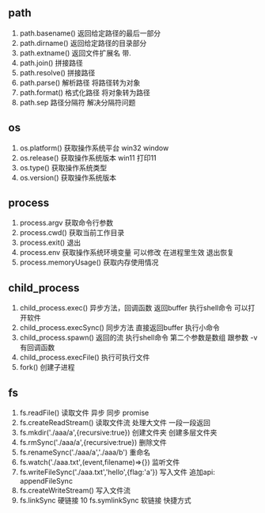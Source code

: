
## path
1. path.basename() 返回给定路径的最后一部分   
2. path.dirname() 返回给定路径的目录部分
3. path.extname() 返回文件扩展名   带.
4. path.join() 拼接路径
5. path.resolve() 拼接路径 
6. path.parse() 解析路径 将路径转为对象
7. path.format() 格式化路径  将对象转为路径
8. path.sep  路径分隔符     解决分隔符问题
## os
1. os.platform() 获取操作系统平台   win32 window
2. os.release() 获取操作系统版本 win11 打印11
3. os.type() 获取操作系统类型
4. os.version() 获取操作系统版本
## process
1. process.argv 获取命令行参数
2. process.cwd() 获取当前工作目录
3. process.exit() 退出
4. process.env 获取操作系统环境变量 可以修改 在进程里生效 退出恢复
5. process.memoryUsage() 获取内存使用情况
## child_process
1. child_process.exec() 异步方法，回调函数 返回buffer 执行shell命令 可以打开软件
2. child_process.execSync() 同步方法 直接返回buffer 执行小命令 
3. child_process.spawn() 返回的流 执行shell命令 第二个参数是数组 跟参数 -v 有回调函数
4. child_process.execFile() 执行可执行文件
5. fork() 创建子进程
## fs
1. fs.readFile() 读取文件 异步 同步 promise 
2. fs.createReadStream() 读取文件流   处理大文件 一段一段返回
3. fs.mkdir('./aaa/a',{recursive:true}) 创建文件夹  创建多层文件夹
4. fs.rmSync('./aaa/a',{recursive:true}) 删除文件
5. fs.renameSync('./aaa/a','./aaa/b') 重命名
6. fs.watch('./aaa.txt',(event,filename)=>{}) 监听文件
7. fs.writeFileSync('./aaa.txt','hello',{flag:'a'}) 写入文件 追加api: appendFileSync
8. fs.createWriteStream()  写入文件流
9. fs.linkSync 硬链接 
10 fs.symlinkSync 软链接 快捷方式 
